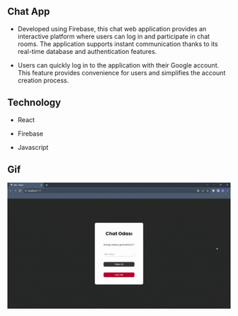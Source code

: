 ## Chat App

- Developed using Firebase, this chat web application provides an interactive platform where users can log in and participate in chat rooms. The application supports instant communication thanks to its real-time database and authentication features.

- Users can quickly log in to the application with their Google account. This feature provides convenience for users and simplifies the account creation process.

## Technology

- React

- Firebase

- Javascript

## Gif

<img src="./public/screen.gif" />
